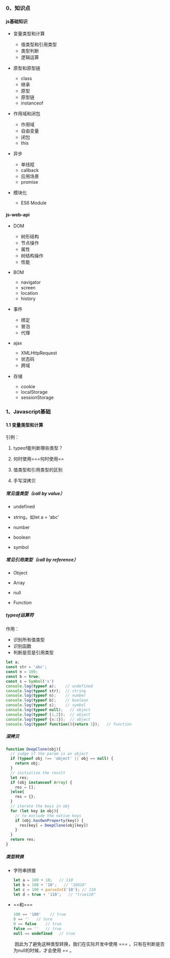 ### 0、知识点

#### js基础知识

- 变量类型和计算
  - 值类型和引用类型
  - 类型判断
  - 逻辑运算

- 原型和原型链
  - class
  - 继承
  - 原型
  - 原型链
  - instanceof

- 作用域和闭包
  - 作用域
  - 自由变量
  - 闭包
  - this

- 异步
  - 单线程
  - callback
  - 应用场景
  - promise

- 模块化
  - ES6 Module

#### js-web-api

- DOM
  - 树形结构
  - 节点操作
  - 属性
  - 树结构操作
  - 性能

- BOM
  - navigator
  - screen
  - location
  - history

- 事件
  - 绑定
  - 冒泡
  - 代理

- ajax
  - XMLHttpRequest
  - 状态码
  - 跨域

- 存储
  - cookie
  - localStorage
  - sessionStorage



### 1、Javascript基础

#### 1.1 变量类型和计算

引例：

1. typeof能判断哪些类型？

2. 何时使用===何时使用==
3. 值类型和引用类型的区别
4. 手写深拷贝

##### 常见值类型（call by value）

- undefined
- string，如let a = ‘abc’

- number
- boolean
- symbol

##### 常见引用类型（call by reference）

- Object
- Array
- null

- Function

##### typeof运算符

作用：

- 识别所有值类型
- 识别函数
- 判断是否是引用类型

```javascript
let a;
const str = 'abc';
const n = 100;
const b = true;
const s = Symbol('s')
console.log(typeof a);    // undefined
console.log(typeof str);  // string
console.log(typeof n);    // number
console.log(typeof b);    // boolean
console.log(typeof s);    // symbol
console.log(typeof null);   // object
console.log(typeof [1,2]);  // object
console.log(typeof {x:1});  // object
console.log(typeof function(){return 1});   // function
```

##### 深拷贝

```javascript
function DeepClone(obj){
  // judge if the param is an object
  if (typeof obj !== 'object' || obj == null) {
    return obj;
  }
  // initialize the result
  let res;
  if (obj instanceof Array) {
    res = [];
  }else{
    res = {};
  }
  // iterate the keys in obj
  for (let key in obj){
    // to exclude the native keys
    if (obj.hasOwnProperty(key)) {
      res[key] = DeepClone(obj[key])
    }
  }
  return res;
}
```

##### 类型转换

- 字符串拼接

  ```javascript
  let a = 100 + 10;   // 110
  let b = 100 + '10';   // "10010"
  let c = 100 + parseInt('10'); // 110
  let d = true + '110';   // "true110"
  ```

- ==和===

  ```javascript
  100 == '100'    // true
  0 == ''   // ture
  0 == false    // true 
  false == ''   // true
  null == undefined   // true
  ```

  ​		因此为了避免这种类型转换，我们在实际开发中使用 === ，只有在判断是否为null的时候，才会使用 == 。